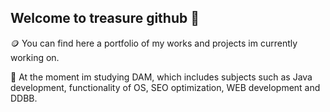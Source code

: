 ## Welcome to treasure github 👋

🪙 You can find here a portfolio of my works and projects im currently working on.

🌱 At the moment im studying DAM, which includes subjects such as Java development, functionality of OS, SEO optimization, WEB development and DDBB.
